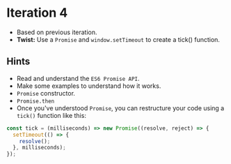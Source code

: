 # Iteration 4

* Based on previous iteration.
* **Twist:** Use a `Promise` and `window.setTimeout` to create a tick() function.

## Hints
* Read and understand the `ES6 Promise API`. 
* Make some examples to understand how it works.
* `Promise` constructor.
* `Promise.then`
* Once you've understood `Promise`, you can restructure your code using a `tick()` function like this:
```js
const tick = (milliseconds) => new Promise((resolve, reject) => {
  setTimeout(() => {
    resolve();
  }, milliseconds);
});
```

